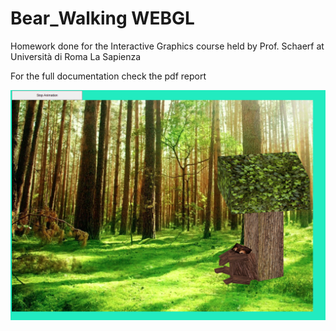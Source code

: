 # Bear_Walking WEBGL
Homework done for the Interactive Graphics course held by Prof. Schaerf at Università di Roma La Sapienza

For the full documentation check the pdf report

![alt text](https://github.com/matteorusso27/Bear_Walking_WEBGL/blob/main/src/bear_scratching.png)
